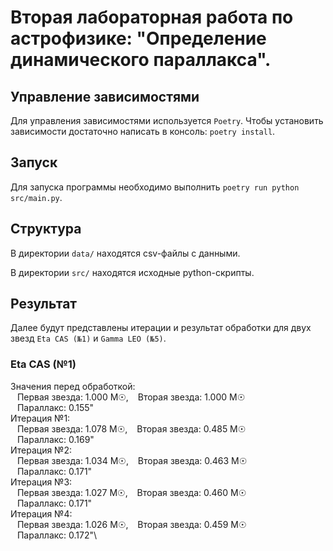 # Вторая лабораторная работа по астрофизике: "Определение динамического параллакса".
## Управление зависимостями
Для управления зависимостями используется `Poetry`. Чтобы установить зависимости достаточно написать в консоль: `poetry install`.

## Запуск
Для запуска программы необходимо выполнить `poetry run python src/main.py`.

## Структура
В директории `data/` находятся csv-файлы с данными.

В директории `src/` находятся исходные python-скрипты.

## Результат
Далее будут представлены итерации и результат обработки для двух звезд `Eta CAS (№1)` и `Gamma LEO (№5)`.

### Eta CAS (№1)
Значения перед обработкой:\
&ensp; Первая звезда: 1.000 M☉, &ensp; Вторая звезда: 1.000 M☉\
&ensp; Параллакс: 0.155"\
Итерация №1:\
&ensp; Первая звезда: 1.078 M☉, &ensp; Вторая звезда: 0.485 M☉\
&ensp; Параллакс: 0.169"\
Итерация №2:\
&ensp; Первая звезда: 1.034 M☉, &ensp; Вторая звезда: 0.463 M☉\
&ensp; Параллакс: 0.171"\
Итерация №3:\
&ensp; Первая звезда: 1.027 M☉, &ensp; Вторая звезда: 0.460 M☉\
&ensp; Параллакс: 0.171"\
Итерация №4:\
&ensp; Первая звезда: 1.026 M☉, &ensp; Вторая звезда: 0.459 M☉\
&ensp; Параллакс: 0.172"\
